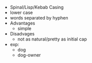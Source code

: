 * Spinal/Lisp/Kebab Casing
* lower case
* words separated by hyphen
* Advantages
  * simple
* Disadvages
  * not as natural/pretty as initial cap
* exp:
  * dog
  * dog-owner
